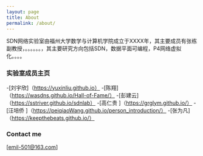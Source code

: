```yaml
---
layout: page
title: About
permalink: /about/
---
```


SDN网络实验室由福州大学数学与计算机学院成立于XXXX年，其主要成员有张栋副教授，。。。。。。，其主要研究方向包括SDN，数据平面可编程，P4网络虚拟化。。。。

### 实验室成员主页
-[刘宇欣]（https://yuxinliu.github.io）
-[陈翔]（https://wasdns.github.io/Hall-of-Fame/）
-[彭建云]（https://sstriver.github.io/sdnlab）
-[高仁贵 ]（https://grglym.github.io/）
-[汪培侨 ]（https://peiqiaoWang.github.io/person_introduction/）
-[张为凡]（https://keepthebeats.github.io/）


### Contact me

[emil-501@163.com]
